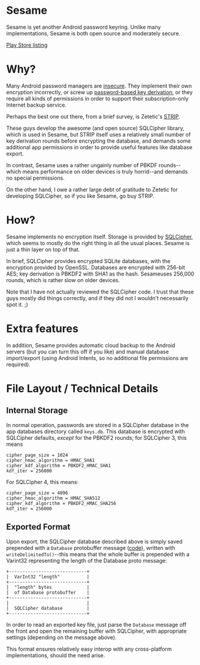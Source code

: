 Sesame
======

Sesame is yet another Android password keyring. Unlike many implementations, Sesame is both open source and moderately secure.

[Play Store listing](https://play.google.com/store/apps/details?id=net.af0.sesame)

# Why?

Many Android password managers are [insecure](https://media.blackhat.com/bh-eu-12/Belenko/bh-eu-12-Belenko-Password_Encryption-Slides.pdf). They implement their own encryption incorrectly, or screw up [password-based key derivation](http://nelenkov.blogspot.ch/2012/04/using-password-based-encryption-on.html), or they require all kinds of permissions in order to support their subscription-only Internet backup service.

Perhaps the best one out there, from a brief survey, is Zetetic's [STRIP](https://play.google.com/store/apps/details?id=net.zetetic.strip). 

These guys develop the awesome (and open source) SQLCipher library, which is used in Sesame, but STRIP itself uses a relatively small number of key derivation rounds before encrypting the database, and demands some additional app permissions in order to provide useful features like database export. 

In contrast, Sesame uses a rather ungainly number of PBKDF rounds--which means performance on older devices is truly horrid--and demands no special permissions. 

On the other hand, I owe a rather large debt of gratitude to Zetetic for developing SQLCipher, so if you like Sesame, go buy STRIP. 

# How?

Sesame implements no encryption itself. Storage is provided by [SQLCipher](http://sqlcipher.net/design), which seems to mostly do the right thing in all the usual places. Sesame is just a thin layer on top of that. 

In brief, SQLCipher provides encrypted SQLite databases, with the encryption provided by OpenSSL. Databases are encrypted with 256-bit AES; key derivation is PBKDF2 with SHA1 as the hash. Sesameuses 256,000 rounds, which is rather slow on older devices.

Note that I have not actually reviewed the SQLCipher code. I trust that these guys mostly did things correctly, and if they did not I wouldn't necessarily spot it. ;) 

# Extra features

In addition, Sesame provides automatic cloud backup to the Android servers (but you can turn this off if you like) and manual database import/export (using Android Intents, so no additional file permissions are required). 

# File Layout / Technical Details

## Internal Storage

In normal operation, passwords are stored in a SQLCipher database in the app
databases directory called `keys.db`. This database is encrypted with SQLCipher
defaults, *except* for the PBKDF2 rounds; for SQLCipher 3, this means
```
cipher_page_size = 1024
cipher_hmac_algorithm = HMAC_SHA1
cipher_kdf_algorithm = PBKDF2_HMAC_SHA1
kdf_iter = 256000
```

For SQLCipher 4, this means:
```
cipher_page_size = 4096
cipher_hmac_algorithm = HMAC_SHA512
cipher_kdf_algorithm = PBKDF2_HMAC_SHA256
kdf_iter = 256000
```

## Exported Format

Upon export, the SQLCipher database described above is simply saved prepended
with a `Database` protobuffer message
([code](https://github.com/danmarg/sesame/blob/master/app/src/main/proto/DatabaseMetadata.proto)), 
written with `writeDelimitedTo()`--this means that the whole buffer is prepended
with a Varint32 representing the length of the Database proto message:


```
+-----------------------------+
|  VarInt32 "length"          |
+-----------------------------+
|  "length" bytes             |
|  of Database protobuffer    |
+-----------------------------+
|                             |
|  SQLCipher database         |
+-----------------------------+
```

In order to read an exported key file, just parse the `Database` message off the
front and open the remaining buffer with SQLCipher, with appropriate settings
(depending on the message above).

This format ensures relatively easy interop with any cross-platform
implementations, should the need arise.
